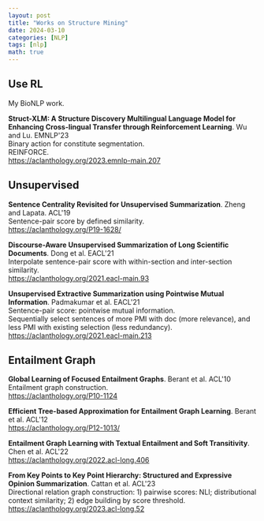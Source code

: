 ```yaml
---
layout: post
title: "Works on Structure Mining"
date: 2024-03-10
categories: [NLP]
tags: [nlp]
math: true
---
```


## Use RL

My BioNLP work.

**Struct-XLM: A Structure Discovery Multilingual Language Model for Enhancing Cross-lingual Transfer through Reinforcement Learning**. Wu and Lu. EMNLP'23\
Binary action for constitute segmentation.\
REINFORCE.\
<https://aclanthology.org/2023.emnlp-main.207>

## Unsupervised

**Sentence Centrality Revisited for Unsupervised Summarization**. Zheng and Lapata. ACL'19\
Sentence-pair score by defined similarity.\
<https://aclanthology.org/P19-1628/>

**Discourse-Aware Unsupervised Summarization of Long Scientific Documents**. Dong et al. EACL'21\
Interpolate sentence-pair score with within-section and inter-section similarity.\
<https://aclanthology.org/2021.eacl-main.93>

**Unsupervised Extractive Summarization using Pointwise Mutual Information**. Padmakumar et al. EACL'21\
Sentence-pair score: pointwise mutual information.\
Sequentially select sentences of more PMI with doc (more relevance), and less PMI with existing selection (less redundancy).\
<https://aclanthology.org/2021.eacl-main.213>

## Entailment Graph

**Global Learning of Focused Entailment Graphs**. Berant et al. ACL'10\
Entailment graph construction.\
<https://aclanthology.org/P10-1124>

**Efficient Tree-based Approximation for Entailment Graph Learning**. Berant et al. ACL'12\
<https://aclanthology.org/P12-1013/>

**Entailment Graph Learning with Textual Entailment and Soft Transitivity**. Chen et al. ACL'22\
<https://aclanthology.org/2022.acl-long.406>

**From Key Points to Key Point Hierarchy: Structured and Expressive Opinion Summarization**. Cattan et al. ACL'23\
Directional relation graph construction: 1) pairwise scores: NLI; distributional context similarity; 2) edge building by score threshold.\
<https://aclanthology.org/2023.acl-long.52>
